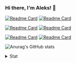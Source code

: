 ### Hi there, I'm Aleks! 👋






[![Readme Card](https://github-readme-stats.vercel.app/api/pin/?username=lleks&repo=SQL-training-session&show_owner=true&bg_color=fff0&text_color=A4A4A4)](https://github.com/lleks/SQL-training-session)
[![Readme Card](https://github-readme-stats.vercel.app/api/pin/?username=lleks&repo=sql-ex-training-session-2&theme=dark&show_owner=true&bg_color=fff0&text_color=A4A4A4)](https://github.com/lleks/sql-ex-training-session-2)

[![Readme Card](https://github-readme-stats.vercel.app/api/pin/?username=lleks&repo=new-automation-practical&theme=dark&show_owner=true&bg_color=fff0&text_color=A4A4A4)](https://github.com/lleks/new-automation-practical)
[![Readme Card](https://github-readme-stats.vercel.app/api/pin/?username=lleks&repo=Android-Studio-Practice&theme=dark&show_owner=true&bg_color=fff0&text_color=A4A4A4)](https://github.com/lleks/Android-Studio-Practice)

[![Readme Card](https://github-readme-stats.vercel.app/api/pin/?username=lleks&repo=w3schools-test.github.io&theme=dark&show_owner=true&bg_color=fff0&text_color=A4A4A4)](https://github.com/lleks/w3schools-test.github.io)
[![Readme Card](https://github-readme-stats.vercel.app/api/pin/?username=lleks&repo=GitPractice&theme=dark&show_owner=true&bg_color=fff0&text_color=A4A4A4)](https://github.com/lleks/GitPractice)

![Anurag's GitHub stats](https://github-readme-stats.vercel.app/api?username=lleks&show_icons=true&h&theme=dark&include_all_commits=true&custom_title=GitHub_Stats)


<details>
  <summary>Stat</summary>
  <img align="left" alt="GitHubStats" src="https://komarev.com/ghpvc/?username=lleks&color=brightgreen"
</details>       


<!--
**lleks/lleks** is a ✨ _special_ ✨ repository because its `README.md` (this file) appears on your GitHub profile.

Here are some ideas to get you started:

- 🔭 I’m currently working on ...
- 🌱 I’m currently learning ...
- 👯 I’m looking to collaborate on ...
- 🤔 I’m looking for help with ...
- 💬 Ask me about ...
- 📫 How to reach me: ...
- 😄 Pronouns: ...
- ⚡ Fun fact: ...
-->

